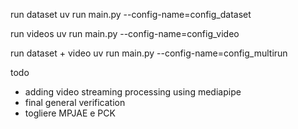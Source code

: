 run dataset
uv run main.py --config-name=config_dataset

run videos
uv run main.py --config-name=config_video

run dataset + video
uv run main.py --config-name=config_multirun


todo
- adding video streaming processing using mediapipe
- final general verification
- togliere MPJAE e PCK